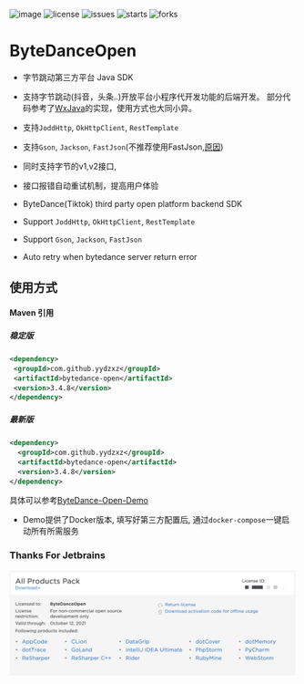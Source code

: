 ![image](https://github.com/yydzxz/ByteDanceOpen/workflows/Master%20Branch%20Deploy/badge.svg)
![license](https://img.shields.io/github/license/yydzxz/ByteDanceOpen)
![issues](https://img.shields.io/github/issues/yydzxz/ByteDanceOpen)
![starts](https://img.shields.io/github/stars/yydzxz/ByteDanceOpen)
![forks](https://img.shields.io/github/forks/yydzxz/ByteDanceOpen)
# ByteDanceOpen

- 字节跳动第三方平台 Java SDK
- 支持字节跳动(抖音，头条..)开放平台小程序代开发功能的后端开发。
部分代码参考了[WxJava](https://github.com/Wechat-Group/WxJava)的实现，使用方式也大同小异。
- 支持`JoddHttp`, `OkHttpClient`, `RestTemplate`
- 支持`Gson`, `Jackson`, `FastJson`(不推荐使用FastJson,[原因](https://segmentfault.com/a/1190000015634321))
- 同时支持字节的v1,v2接口, 
- 接口报错自动重试机制，提高用户体验

- ByteDance(Tiktok) third party open platform backend SDK
- Support `JoddHttp`, `OkHttpClient`, `RestTemplate`
- Support `Gson`, `Jackson`, `FastJson`
- Auto retry when bytedance server return error
## 使用方式

#### Maven 引用
  ##### 稳定版
  ```xml
  <dependency>
   <groupId>com.github.yydzxz</groupId>
   <artifactId>bytedance-open</artifactId>
   <version>3.4.8</version>
  </dependency>
  ```
  ##### 最新版
  ```xml
  <dependency>
    <groupId>com.github.yydzxz</groupId>
    <artifactId>bytedance-open</artifactId>
    <version>3.4.8</version>
  </dependency>
  ```
具体可以参考[ByteDance-Open-Demo](https://github.com/yydzxz/ByteDance-Open-Demo)
  - Demo提供了Docker版本, 填写好第三方配置后, 通过`docker-compose`一键启动所有所需服务

### Thanks For Jetbrains
![image](https://raw.githubusercontent.com/yydzxz/ByteDanceOpen/dev/images/2831603780144_.pic_hd.jpg)